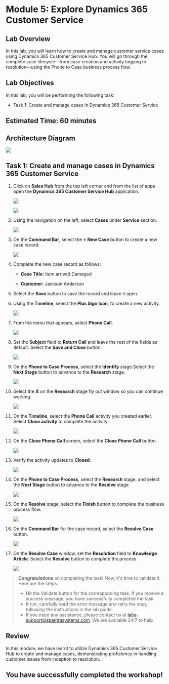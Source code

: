 # Module 5: Explore Dynamics 365 Customer Service

## Lab Overview

In this lab, you will learn how to create and manage customer service cases using Dynamics 365 Customer Service Hub. You will go through the complete case lifecycle—from case creation and activity logging to resolution—using the Phone to Case business process flow. 

## Lab Objectives

In this lab, you will be performing the following task:

- Task 1: Create and manage cases in Dynamics 365 Customer Service

## Estimated Time: 60 minutes

## Architecture Diagram

   ![](./media/mod4.png)

## Task 1: Create and manage cases in Dynamics 365 Customer Service

1. Click on **Sales Hub** from the top left corner and from the list of apps open the **Dynamics 365 Customer Service Hub** application.

   ![](./media/pp48.png)

   ![](./media/pp49.png)

1. Using the navigation on the left, select **Cases** under **Service** section.

   ![](./media/pp50.png)

1.  On the **Command Bar**, select the **+ New Case** button to create a new case record.

    ![](./media/pp51.png)

1.  Complete the new case record as follows:

	- **Case Title:** Item arrived Damaged 

	- **Customer:** Jackson Anderson

1.  Select the **Save** button to save the record and leave it open. 

1.  Using the **Timeline**, select the **Plus Sign Icon**, to create a new activity. 

    ![](./media/pp52.png)

1.  From the menu that appears, select **Phone Call**.

    ![](./media/new-mb910-mod-5-1.png)

1.  Set the **Subject** field to **Return Call** and leave the rest of the fields as default. Select the **Save and Close** button.

    ![](./media/pp503.png)

1. On the **Phone to Case Process**, select the **Identify** stage.Select the **Next Stage** button to advance to the **Research** stage.

    ![](./media/pp504.png)

1. Select the **X** on the **Research** stage fly out window so you can continue working. 

   ![](./media/new-mb910-mod-5-2.png)

1. On the **Timeline**, select the **Phone Call** activity you created earlier. Select **Close activity** to complete the activity. 

   ![](./media/pp55.png)

1. On the **Close Phone Call** screen, select the **Close Phone Call** button. 

   ![](./media/new-mb910-mod-5-3.png)

1. Verify the activity updates to **Closed**. 

   ![](./media/pp56.png)

1. On the **Phone to Case Process**, select the **Research** stage, and select the **Next Stage** button to advance to the **Resolve** stage.

    ![](./media/pp57.png)

1. On the **Resolve** stage, select the **Finish** button to complete the business process flow. 

    ![](./media/pp58.png)

1. On the **Command Bar** for the case record, select the **Resolve Case** button. 

    ![](./media/pp59.png)

1. On the **Resolve Case** window, set the **Resolution** field to **Knowledge Article**. Select the **Resolve** button to complete the process. 

    ![](./media/pp60.png)

  > **Congratulations** on completing the task! Now, it's time to validate it. Here are the steps:
  > - Hit the Validate button for the corresponding task. If you receive a success message, you have successfully completed the task. 
  > - If not, carefully read the error message and retry the step, following the instructions in the lab guide.
  > - If you need any assistance, please contact us at labs-support@spektrasystems.com. We are available 24/7 to help
	
  <validation step="ae24efd7-832c-441b-9767-bc114d8c10cc" />

## Review

 In this module, we have learnt to utilize Dynamics 365 Customer Service Hub to create and manage cases, demonstrating proficiency in handling customer issues from inception to resolution. 

## You have successfully completed the workshop!